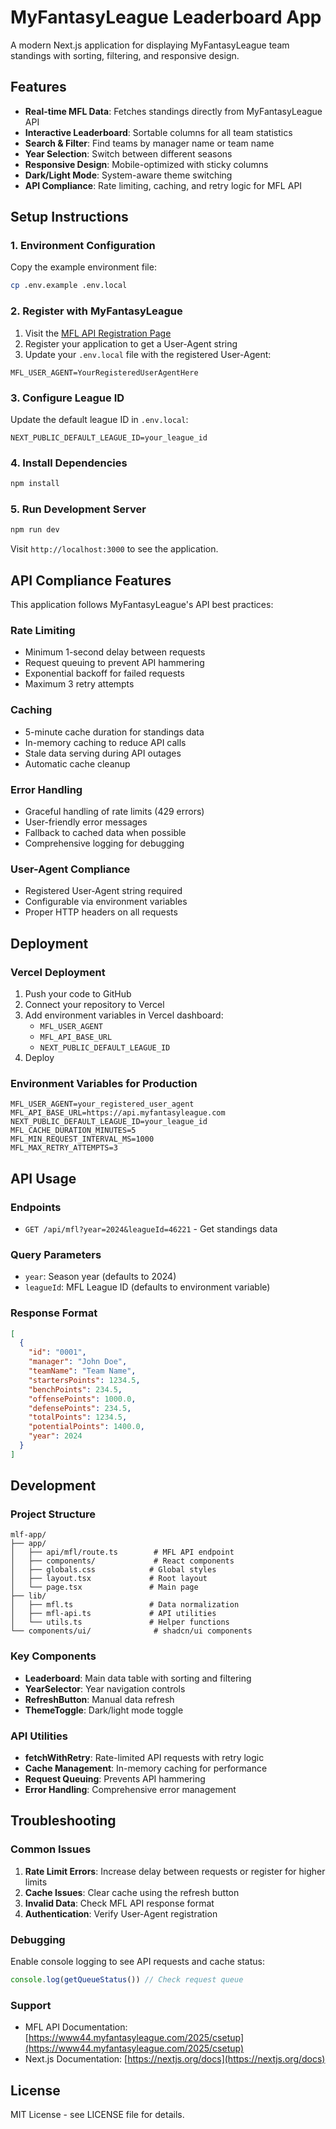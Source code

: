 # MyFantasyLeague Leaderboard App

A modern Next.js application for displaying MyFantasyLeague team standings with sorting, filtering, and responsive design.

## Features

- **Real-time MFL Data**: Fetches standings directly from MyFantasyLeague API
- **Interactive Leaderboard**: Sortable columns for all team statistics
- **Search & Filter**: Find teams by manager name or team name
- **Year Selection**: Switch between different seasons
- **Responsive Design**: Mobile-optimized with sticky columns
- **Dark/Light Mode**: System-aware theme switching
- **API Compliance**: Rate limiting, caching, and retry logic for MFL API

## Setup Instructions

### 1. Environment Configuration

Copy the example environment file:
```bash
cp .env.example .env.local
```

### 2. Register with MyFantasyLeague

1. Visit the [MFL API Registration Page](https://www44.myfantasyleague.com/2025/csetup?C=APISETUP)
2. Register your application to get a User-Agent string
3. Update your `.env.local` file with the registered User-Agent:

```env
MFL_USER_AGENT=YourRegisteredUserAgentHere
```

### 3. Configure League ID

Update the default league ID in `.env.local`:
```env
NEXT_PUBLIC_DEFAULT_LEAGUE_ID=your_league_id
```

### 4. Install Dependencies

```bash
npm install
```

### 5. Run Development Server

```bash
npm run dev
```

Visit `http://localhost:3000` to see the application.

## API Compliance Features

This application follows MyFantasyLeague's API best practices:

### Rate Limiting
- Minimum 1-second delay between requests
- Request queuing to prevent API hammering
- Exponential backoff for failed requests
- Maximum 3 retry attempts

### Caching
- 5-minute cache duration for standings data
- In-memory caching to reduce API calls
- Stale data serving during API outages
- Automatic cache cleanup

### Error Handling
- Graceful handling of rate limits (429 errors)
- User-friendly error messages
- Fallback to cached data when possible
- Comprehensive logging for debugging

### User-Agent Compliance
- Registered User-Agent string required
- Configurable via environment variables
- Proper HTTP headers on all requests

## Deployment

### Vercel Deployment

1. Push your code to GitHub
2. Connect your repository to Vercel
3. Add environment variables in Vercel dashboard:
   - `MFL_USER_AGENT`
   - `MFL_API_BASE_URL`
   - `NEXT_PUBLIC_DEFAULT_LEAGUE_ID`
4. Deploy

### Environment Variables for Production

```env
MFL_USER_AGENT=your_registered_user_agent
MFL_API_BASE_URL=https://api.myfantasyleague.com
NEXT_PUBLIC_DEFAULT_LEAGUE_ID=your_league_id
MFL_CACHE_DURATION_MINUTES=5
MFL_MIN_REQUEST_INTERVAL_MS=1000
MFL_MAX_RETRY_ATTEMPTS=3
```

## API Usage

### Endpoints

- `GET /api/mfl?year=2024&leagueId=46221` - Get standings data

### Query Parameters

- `year`: Season year (defaults to 2024)
- `leagueId`: MFL League ID (defaults to environment variable)

### Response Format

```json
[
  {
    "id": "0001",
    "manager": "John Doe",
    "teamName": "Team Name",
    "startersPoints": 1234.5,
    "benchPoints": 234.5,
    "offensePoints": 1000.0,
    "defensePoints": 234.5,
    "totalPoints": 1234.5,
    "potentialPoints": 1400.0,
    "year": 2024
  }
]
```

## Development

### Project Structure

```
mlf-app/
├── app/
│   ├── api/mfl/route.ts        # MFL API endpoint
│   ├── components/             # React components
│   ├── globals.css            # Global styles
│   ├── layout.tsx             # Root layout
│   └── page.tsx               # Main page
├── lib/
│   ├── mfl.ts                 # Data normalization
│   ├── mfl-api.ts             # API utilities
│   └── utils.ts               # Helper functions
└── components/ui/              # shadcn/ui components
```

### Key Components

- **Leaderboard**: Main data table with sorting and filtering
- **YearSelector**: Year navigation controls
- **RefreshButton**: Manual data refresh
- **ThemeToggle**: Dark/light mode toggle

### API Utilities

- **fetchWithRetry**: Rate-limited API requests with retry logic
- **Cache Management**: In-memory caching for performance
- **Request Queuing**: Prevents API hammering
- **Error Handling**: Comprehensive error management

## Troubleshooting

### Common Issues

1. **Rate Limit Errors**: Increase delay between requests or register for higher limits
2. **Cache Issues**: Clear cache using the refresh button
3. **Invalid Data**: Check MFL API response format
4. **Authentication**: Verify User-Agent registration

### Debugging

Enable console logging to see API requests and cache status:
```javascript
console.log(getQueueStatus()) // Check request queue
```

### Support

- MFL API Documentation: [https://www44.myfantasyleague.com/2025/csetup](https://www44.myfantasyleague.com/2025/csetup)
- Next.js Documentation: [https://nextjs.org/docs](https://nextjs.org/docs)

## License

MIT License - see LICENSE file for details.

